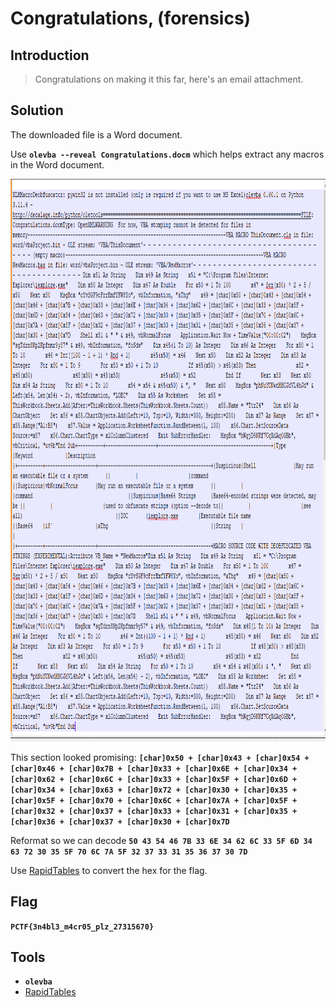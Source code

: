 # Congratulations, (forensics)

## Introduction

> Congratulations on making it this far, here's an email attachment.

## Solution

The downloaded file is a Word document.

Use **`olevba --reveal Congratulations.docm`** which helps extract any macros in the Word document.

<p align="left">
  <img height=900 img src=./readme_assets/macro.PNG/>
</p>

This section looked promising: **`[char]0x50 + [char]0x43 + [char]0x54 + [char]0x46 + [char]0x7B + [char]0x33 + [char]0x6E + [char]0x34 + [char]0x62 + [char]0x6C + [char]0x33 + [char]0x5F + [char]0x6D + [char]0x34 + [char]0x63 + [char]0x72 + [char]0x30 + [char]0x35 + [char]0x5F + [char]0x70 + [char]0x6C + [char]0x7A + [char]0x5F + [char]0x32 + [char]0x37 + [char]0x33 + [char]0x31 + [char]0x35 + [char]0x36 + [char]0x37 + [char]0x30 + [char]0x7D`**

Reformat so we can decode **`50 43 54 46 7B 33 6E 34 62 6C 33 5F 6D 34 63 72 30 35 5F 70 6C 7A 5F 32 37 33 31 35 36 37 30 7D`**

Use [RapidTables](https://www.rapidtables.com/convert/number/ascii-hex-bin-dec-converter.html) to convert the hex for the flag. 

## Flag

**`PCTF{3n4bl3_m4cr05_plz_27315670}`**

## Tools

- **`olevba`**
- [RapidTables](https://www.rapidtables.com/convert/number/ascii-hex-bin-dec-converter.html)

